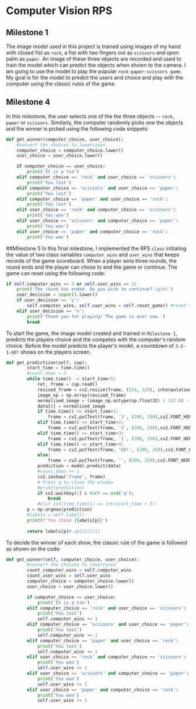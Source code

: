 # Computer Vision RPS

## Milestone 1
The image model used in this project is trained using images of my hand with closed fist as ```rock```, a fist with two fingers out as ```scissors``` and open palm as ```paper```. An image of these three objects are recorded and used to train the model which can predict the objects when shown to the camera. I am going to use the model to play the popular ```rock-paper-scissors game```. My goal is for the model to predict the users and choice and play with the computer using the classic rules of the game.

## Milestone 4
In this milestone, the user selects one of the the three objects -- ```rock, paper``` or ```scissors```. Similarly, the computer randomly picks one the objects and the winner is picked using the following code snippets:

```python
def get_winner(computer_choice, user_choice):
    #convert the choices to lowercases
    computer_choice = computer_choice.lower()
    user_choice = user_choice.lower()

    if computer_choice == user_choice:
        print('It is a tie')
    elif computer_choice == 'rock' and user_choice == 'scissors':
        print('You lost')
    elif computer_choice == 'scissors' and user_choice == 'paper':
        print('You lost')
    elif computer_choice == 'paper' and user_choice == 'rock':
        print('You lost')
    elif user_choice == 'rock' and computer_choice == 'scissors':
        print('You won')
    elif user_choice == 'scissors' and computer_choice == 'paper':
        print('You won')
    elif user_choice == 'paper' and computer_choice == 'rock':
        print('You won')
```

##Milestone 5
In this final milestone, I implemented the RPS ```class``` initiating the value of two class variables ```computer_wins``` and ```user_wins``` that keeps records of the game scoreboard. When a player wins three rounds, the round ends and the player can chose to end the game or continue. The game can reset using the following code:

```python
if self.computer_wins == 3 or self.user_wins == 3:
    print('The round has ended. Do you wish to continue? (y/n)')
    user_decision = input().lower()
    if user_decision == 'y':
        self.computer_wins, self.user_wins = self.reset_game() #reset the scoreboard
    elif user_decision == 'n':
        print('Thank you for playing! The game is over now.')
        break
```

To start the game, the image model created and trained in ```Milestone 1```, predicts the players choice and the competes with the computer's random choice. Before the model predicts the player's model, a countdown of ```3-2-1-GO!``` shows on the players screen. 

```python
def get_predictiion(self, cap):
        start_time = time.time()
        #count_down = 3
        while time.time()  < start_time+5: 
            ret, frame = cap.read()
            resized_frame = cv2.resize(frame, (224, 224), interpolation = cv2.INTER_AREA)
            image_np = np.array(resized_frame)
            normalized_image = (image_np.astype(np.float32) / 127.0) - 1 # Normalize the image
            data[0] = normalized_image
            if time.time() <= start_time+1:
                frame = cv2.putText(frame, '3', (200, 250),cv2.FONT_HERSHEY_DUPLEX,5,(256,0,0))
            elif time.time() <= start_time+2:
                frame = cv2.putText(frame, '2', (200, 250),cv2.FONT_HERSHEY_DUPLEX,5,(256,0,0))
            elif time.time() <= start_time+3:
                frame = cv2.putText(frame, '1', (200, 250),cv2.FONT_HERSHEY_DUPLEX,5,(256,0,0))
            elif time.time() <= start_time+4:
                frame = cv2.putText(frame, 'GO!', (200, 250),cv2.FONT_HERSHEY_DUPLEX,5,(256,0,0))
            else:
                frame = cv2.putText(frame, '', (200, 250),cv2.FONT_HERSHEY_DUPLEX,5,(256,0,0))
            prediction = model.predict(data)
            #count_down += 1
            cv2.imshow('frame', frame)
            # Press q to close the window
            #print(prediction)
            if cv2.waitKey(1) & 0xFF == ord('q'):
                break
            #elif int(time.time()) == int(start_time + 5):
        p = np.argmax(prediction)
        #labels = self.label()
        print(f'You chose {labels[p]}')
        
        return labels[p]#.split()[1]
```

To decide the winner of each show, the classic rule of the game is followed as shown on the code:

```python
def get_winner(self, computer_choice, user_choice):
        #convert the choices to lowercases
        count_computer_wins = self.computer_wins
        count_user_wins = self.user_wins
        computer_choice = computer_choice.lower()
        user_choice = user_choice.lower()

        if computer_choice == user_choice:
            print('It is a tie')
        elif computer_choice == 'rock' and user_choice == 'scissors':
            print('You lost')
            self.computer_wins += 1
        elif computer_choice == 'scissors' and user_choice == 'paper':
            print('You lost')
            self.computer_wins += 1
        elif computer_choice == 'paper' and user_choice == 'rock':
            print('You lost')
            self.computer_wins += 1
        elif user_choice == 'rock' and computer_choice == 'scissors':
            print('You won')
            self.user_wins += 1
        elif user_choice == 'scissors' and computer_choice == 'paper':
            print('You won')
            self.user_wins += 1
        elif user_choice == 'paper' and computer_choice == 'rock':
            print('You won')
            self.user_wins += 1
```